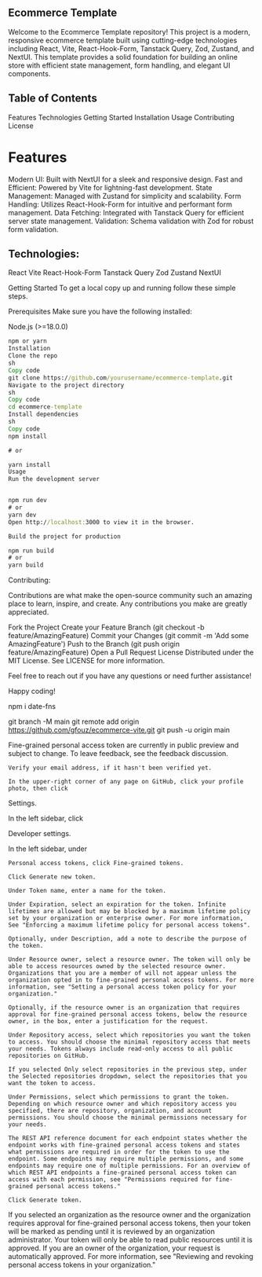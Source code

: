 ## Ecommerce Template

Welcome to the Ecommerce Template repository! This project is a modern, responsive ecommerce template built using cutting-edge technologies including React, Vite, React-Hook-Form, Tanstack Query, Zod, Zustand, and NextUI. This template provides a solid foundation for building an online store with efficient state management, form handling, and elegant UI components.

## Table of Contents

Features
Technologies
Getting Started
Installation
Usage
Contributing
License

# Features

Modern UI: Built with NextUI for a sleek and responsive design.
Fast and Efficient: Powered by Vite for lightning-fast development.
State Management: Managed with Zustand for simplicity and scalability.
Form Handling: Utilizes React-Hook-Form for intuitive and performant form management.
Data Fetching: Integrated with Tanstack Query for efficient server state management.
Validation: Schema validation with Zod for robust form validation.

## Technologies:

React
Vite
React-Hook-Form
Tanstack Query
Zod
Zustand
NextUI

Getting Started
To get a local copy up and running follow these simple steps.

Prerequisites
Make sure you have the following installed:

Node.js (>=18.0.0)

```cmd
npm or yarn
Installation
Clone the repo
sh
Copy code
git clone https://github.com/yourusername/ecommerce-template.git
Navigate to the project directory
sh
Copy code
cd ecommerce-template
Install dependencies
sh
Copy code
npm install

# or

yarn install
Usage
Run the development server


npm run dev
# or
yarn dev
Open http://localhost:3000 to view it in the browser.

Build the project for production

npm run build
# or
yarn build
```

Contributing:

Contributions are what make the open-source community such an amazing place to learn, inspire, and create. Any contributions you make are greatly appreciated.

Fork the Project
Create your Feature Branch (git checkout -b feature/AmazingFeature)
Commit your Changes (git commit -m 'Add some AmazingFeature')
Push to the Branch (git push origin feature/AmazingFeature)
Open a Pull Request
License
Distributed under the MIT License. See LICENSE for more information.

Feel free to reach out if you have any questions or need further assistance!

Happy coding!

npm i date-fns

git branch -M main
git remote add origin https://github.com/gfouz/ecommerce-vite.git
git push -u origin main



Fine-grained personal access token are currently in public preview and subject to change. To leave feedback, see the feedback discussion.

    Verify your email address, if it hasn't been verified yet.

    In the upper-right corner of any page on GitHub, click your profile photo, then click 

Settings.

In the left sidebar, click

Developer settings.

In the left sidebar, under

    Personal access tokens, click Fine-grained tokens.

    Click Generate new token.

    Under Token name, enter a name for the token.

    Under Expiration, select an expiration for the token. Infinite lifetimes are allowed but may be blocked by a maximum lifetime policy set by your organization or enterprise owner. For more information, See "Enforcing a maximum lifetime policy for personal access tokens".

    Optionally, under Description, add a note to describe the purpose of the token.

    Under Resource owner, select a resource owner. The token will only be able to access resources owned by the selected resource owner. Organizations that you are a member of will not appear unless the organization opted in to fine-grained personal access tokens. For more information, see "Setting a personal access token policy for your organization."

    Optionally, if the resource owner is an organization that requires approval for fine-grained personal access tokens, below the resource owner, in the box, enter a justification for the request.

    Under Repository access, select which repositories you want the token to access. You should choose the minimal repository access that meets your needs. Tokens always include read-only access to all public repositories on GitHub.

    If you selected Only select repositories in the previous step, under the Selected repositories dropdown, select the repositories that you want the token to access.

    Under Permissions, select which permissions to grant the token. Depending on which resource owner and which repository access you specified, there are repository, organization, and account permissions. You should choose the minimal permissions necessary for your needs.

    The REST API reference document for each endpoint states whether the endpoint works with fine-grained personal access tokens and states what permissions are required in order for the token to use the endpoint. Some endpoints may require multiple permissions, and some endpoints may require one of multiple permissions. For an overview of which REST API endpoints a fine-grained personal access token can access with each permission, see "Permissions required for fine-grained personal access tokens."

    Click Generate token.

If you selected an organization as the resource owner and the organization requires approval for fine-grained personal access tokens, then your token will be marked as pending until it is reviewed by an organization administrator. Your token will only be able to read public resources until it is approved. If you are an owner of the organization, your request is automatically approved. For more information, see "Reviewing and revoking personal access tokens in your organization."
